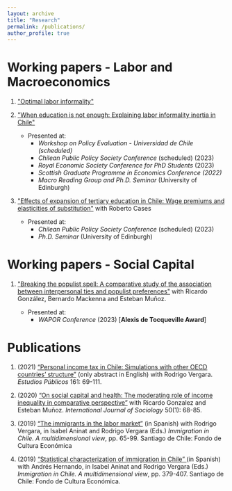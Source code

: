 ```yaml
---
layout: archive
title: "Research"
permalink: /publications/
author_profile: true
---
```


# Working papers - Labor and Macroeconomics

1. ["Optimal labor informality"](/files/paper1.pdf)

2. ["When education is not enough: Explaining labor informality inertia in Chile"](/files/paper1.pdf)
   
   * Presented at:
     - *Workshop on Policy Evaluation - Universidad de Chile (scheduled)*
     - *Chilean Public Policy Society Conference* (scheduled) (2023)
     - *Royal Economic Society Conference for PhD Students* (2023)
     - *Scottish Graduate Programme in Economics Conference (2022)*
     - *Macro Reading Group and Ph.D. Seminar* (University of Edinburgh)

4. ["Effects of expansion of tertiary education in Chile: Wage premiums and elasticities of substitution"](/files/paper1.pdf) with Roberto Cases
 
   * Presented at:
     - *Chilean Public Policy Society Conference* (scheduled) (2023)
     - *Ph.D. Seminar* (University of Edinburgh)

# Working papers - Social Capital

1. ["Breaking the populist spell: A comparative study of the association between interpersonal ties and populist preferences"](/files/paper1.pdf) with Ricardo González, Bernardo Mackenna and Esteban Muñoz.

   * Presented at:
     - *WAPOR Conference* (2023) [**Alexis de Tocqueville Award**]

# Publications

1. (2021) <a href="https://doi.org/10.38178/07183089/165320629"> “Personal income tax in Chile: Simulations with other OECD countries’ structure”</a> (only abstract in English) with Rodrigo Vergara. *Estudios Públicos* 161: 69-111.

2. (2020) <a href="https://www.tandfonline.com/doi/abs/10.1080/00207659.2019.1709138#:~:text=In%20sum%2C%20our%20results%20suggest,countries%20with%20low%20income%20inequality.">“On social capital and health: The moderating role of income inequality in comparative perspective”</a> with Ricardo Gonzalez and Esteban Muñoz. *International Journal of Sociology* 50(1): 68-85.

3. (2019) <a href="https://www.cepchile.cl/wp-content/uploads/2022/09/librocep_inmigracion.pdf"> “The immigrants in the labor market”</a> (in Spanish) with Rodrigo Vergara, in Isabel Aninat and Rodrigo Vergara (Eds.) *Immigration in Chile. A multidimensional view*, pp. 65-99. Santiago de Chile: Fondo de Cultura Económica

4. (2019) <a href="https://www.cepchile.cl/wp-content/uploads/2022/09/librocep_inmigracion.pdf"> “Statistical characterization of immigration in Chile” </a> (in Spanish) with Andrés Hernando, in Isabel Aninat and Rodrigo Vergara (Eds.) *Immigration in Chile. A multidimensional view*, pp. 379-407. Santiago de Chile: Fondo de Cultura Económica.
